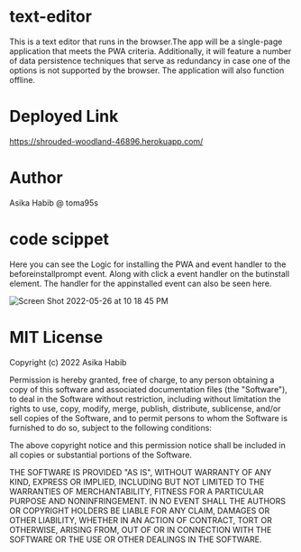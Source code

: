 # text-editor
This is a text editor that runs in the browser.The app will be a single-page application that meets the PWA criteria. Additionally, it will feature a number of data persistence techniques that serve as redundancy in case one of the options is not supported by the browser. The application will also function offline.

# Deployed Link

https://shrouded-woodland-46896.herokuapp.com/ 

# Author

Asika Habib @ toma95s




# code scippet

Here you can see the Logic for installing the PWA and event handler to the beforeinstallprompt event. Along with click a event handler on the butinstall element. The handler for the appinstalled event can also be seen here.

![Screen Shot 2022-05-26 at 10 18 45 PM](https://user-images.githubusercontent.com/101033224/170634378-4fcbb88d-8e44-4301-81c6-6e8da814f56a.png)



# MIT License

Copyright (c) 2022 Asika Habib

Permission is hereby granted, free of charge, to any person obtaining a copy
of this software and associated documentation files (the "Software"), to deal
in the Software without restriction, including without limitation the rights
to use, copy, modify, merge, publish, distribute, sublicense, and/or sell
copies of the Software, and to permit persons to whom the Software is
furnished to do so, subject to the following conditions:

The above copyright notice and this permission notice shall be included in all
copies or substantial portions of the Software.

THE SOFTWARE IS PROVIDED "AS IS", WITHOUT WARRANTY OF ANY KIND, EXPRESS OR
IMPLIED, INCLUDING BUT NOT LIMITED TO THE WARRANTIES OF MERCHANTABILITY,
FITNESS FOR A PARTICULAR PURPOSE AND NONINFRINGEMENT. IN NO EVENT SHALL THE
AUTHORS OR COPYRIGHT HOLDERS BE LIABLE FOR ANY CLAIM, DAMAGES OR OTHER
LIABILITY, WHETHER IN AN ACTION OF CONTRACT, TORT OR OTHERWISE, ARISING FROM,
OUT OF OR IN CONNECTION WITH THE SOFTWARE OR THE USE OR OTHER DEALINGS IN THE
SOFTWARE.
